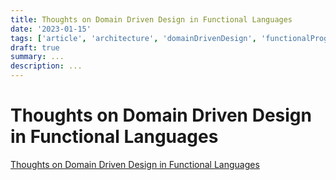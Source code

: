 ```yaml
---
title: Thoughts on Domain Driven Design in Functional Languages
date: '2023-01-15'
tags: ['article', 'architecture', 'domainDrivenDesign', 'functionalProgramming']
draft: true
summary: ...
description: ...
---
```


# Thoughts on Domain Driven Design in Functional Languages

[Thoughts on Domain Driven Design in Functional Languages](https://naveennegi.medium.com/thoughts-on-domain-driven-design-in-functional-languages-83c43ec518d)